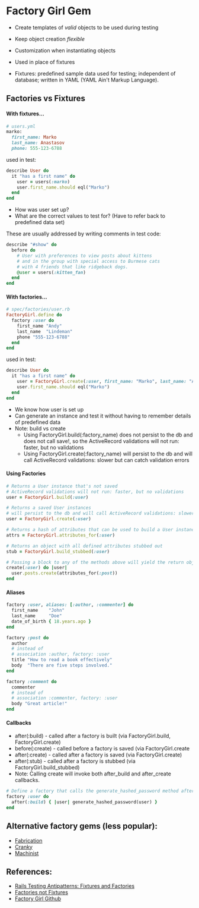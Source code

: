# Factory Girl Gem
- Create templates of _valid_ objects to be used during testing
- Keep object creation _flexible_
- Customization when instantiating objects
- Used in place of fixtures

- Fixtures: predefined sample data used for testing; 
            independent of database; 
            written in YAML (YAML Ain't Markup Language).


## Factories vs Fixtures

#### With fixtures...
```ruby
# users.yml
marko:
  first_name: Marko
  last_name: Anastasov
  phone: 555-123-6788
```
used in test:
```ruby
describe User do
  it "has a first name" do
    user = users(:marko)
    user.first_name.should eql("Marko")
  end
end
```
- How was user set up?
- What are the correct values to test for? (Have to refer back to predefined data set)

These are usually addressed by writing comments in test code:
```ruby
describe "#show" do
  before do
    # User with preferences to view posts about kittens
    # and in the group with special access to Burmese cats
    # with 4 friends that like ridgeback dogs.
    @user = users(:kitten_fan)
  end
end
```

#### With factories...
```ruby
# spec/factories/user.rb
FactoryGirl.define do
  factory :user do
    first_name "Andy"
    last_name  "Lindeman"
    phone "555-123-6788"
  end
end
```
used in test:
```ruby
describe User do
  it "has a first name" do
    user = FactoryGirl.create(:user, first_name: "Marko", last_name: "Anastasov", phone: "555-123-6788")
    user.first_name.should eql("Marko")
  end
end
```
- We know how user is set up
- Can generate an instance and test it without having to remember details of predefined data
- Note: build vs create
    + Using FactoryGirl.build(:factory_name) does not persist to the db and does not call save!, so the ActiveRecord validations will not run: faster, but no validations
    + Using FactoryGirl.create(:factory_name) will persist to the db and will call ActiveRecord validations: slower but can catch validation errors

#### Using Factories
```ruby
# Returns a User instance that's not saved
# ActiveRecord validations will not run: faster, but no validations
user = FactoryGirl.build(:user)

# Returns a saved User instances
# will persist to the db and will call ActiveRecord validations: slower but can catch validation errors
user = FactoryGirl.create(:user)

# Returns a hash of attributes that can be used to build a User instance
attrs = FactoryGirl.attributes_for(:user)

# Returns an object with all defined attributes stubbed out
stub = FactoryGirl.build_stubbed(:user)

# Passing a block to any of the methods above will yield the return object
create(:user) do |user|
  user.posts.create(attributes_for(:post))
end
```

#### Aliases
```ruby 
factory :user, aliases: [:author, :commenter] do
  first_name    "John"
  last_name     "Doe"
  date_of_birth { 18.years.ago }
end

factory :post do
  author
  # instead of
  # association :author, factory: :user
  title "How to read a book effectively"
  body  "There are five steps involved."
end

factory :comment do
  commenter
  # instead of
  # association :commenter, factory: :user
  body "Great article!"
end
```

#### Callbacks

- after(:build) - called after a factory is built (via FactoryGirl.build, FactoryGirl.create)
- before(:create) - called before a factory is saved (via FactoryGirl.create
- after(:create) - called after a factory is saved (via FactoryGirl.create)
- after(:stub) - called after a factory is stubbed (via FactoryGirl.build_stubbed)
- Note: Calling create will invoke both after_build and after_create callbacks.
```ruby
# Define a factory that calls the generate_hashed_password method after it is built
factory :user do
  after(:build) { |user| generate_hashed_password(user) }
end
```

## Alternative factory gems (less popular):
- [Fabrication](https://github.com/paulelliott/fabrication)
- [Cranky](https://github.com/ginty/cranky)
- [Machinist](https://github.com/notahat/machinist)


## References:
- [Rails Testing Antipatterns: Fixtures and Factories](https://semaphoreci.com/blog/2014/01/14/rails-testing-antipatterns-fixtures-and-factories.html)
- [Factories not Fixtures](http://railscasts.com/episodes/158-factories-not-fixtures-revised)
- [Factory Girl Github](https://github.com/thoughtbot/factory_girl/blob/master/GETTING_STARTED.md)
